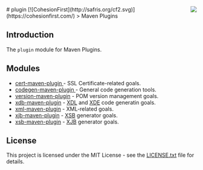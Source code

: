<img src="http://safris.org/logo.png" align="right" />
# plugin [![CohesionFirst](http://safris.org/cf2.svg)](https://cohesionfirst.com/)
> Maven Plugins

## Introduction

The `plugin` module for Maven Plugins.

## Modules

* [cert-maven-plugin ](plugin/cert-maven-plugin#cert-maven-plugin-) - SSL Certificate-related goals.
* [codegen-maven-plugin ](plugin/codegen-maven-plugin#codegen-maven-plugin-) - General code generation tools.
* [version-maven-plugin](plugin/version-maven-plugin#version-maven-plugin-) - POM version management goals.
* [xdb-maven-plugin](plugin/xdb-maven-plugin#xdb-maven-plugin-) - [XDL](https://github.com/SevaSafris/java/tree/master/cf/xdl) and [XDE](https://github.com/SevaSafris/java/tree/master/cf/xde) code generatin goals.
* [xml-maven-plugin](plugin/xml-maven-plugin#xsb-maven-plugin-) - XML-related goals.
* [xjb-maven-plugin](plugin/xjb-maven-plugin#xjb-maven-plugin-) - [XSB](https://github.com/SevaSafris/java/tree/master/cf/xsb) generator goals.
* [xsb-maven-plugin](plugin/xsb-maven-plugin#xsb-maven-plugin-) - [XJB](https://github.com/SevaSafris/java/tree/master/cf/xjb) generator goals.

## License

This project is licensed under the MIT License - see the [LICENSE.txt](LICENSE.txt) file for details.
